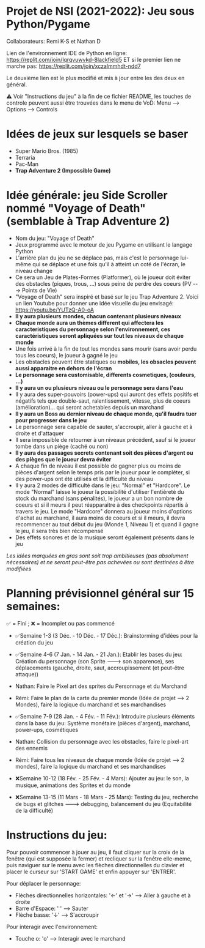 # Projet de NSI (2021-2022): Jeu sous Python/Pygame
Collaborateurs: Remi K-S et Nathan D

Lien de l'environnement IDE de Python en ligne: https://replit.com/join/lqrqvuwvkd-8lackfield5 ET si le premier lien ne marche pas: https://replit.com/join/xczalmmhdt-ndd7

Le deuxième lien est le plus modifié et mis à jour entre les des deux en général.


⚠ Voir "Instructions du jeu" à la fin de ce fichier README, les touches de controle peuvent aussi être trouvées dans le menu de VoD: Menu --> Options --> Controls

# Idées de jeux sur lesquels se baser
- Super Mario Bros. (1985)
- Terraria
- Pac-Man
- **Trap Adventure 2 (Impossible Game)**


# Idée générale: jeu Side Scroller nommé "Voyage of Death" (semblable à Trap Adventure 2)
- Nom du jeu: "Voyage of Death"
- Jeux programmé avec le moteur de jeu Pygame en utilisant le langage Python
- L'arrière plan du jeu ne se déplace pas, mais c'est le personnage lui-même qui se déplace et une fois qu'il à atteint un coté de l'écran, le niveau change 
- Ce sera un Jeu de Plates-Formes (Platformer), où le joueur doit éviter des obstacles (piques, trous, ...) sous peine de perdre des coeurs (PV ---> Points de Vie)
- "Voyage of Death" sera inspiré et basé sur le jeu Trap Adventure 2. Voici un lien Youtube pour donner une idée visuelle du jeu envisagé: https://youtu.be/YUTzQ-A0-oA
- **Il y aura plusieurs mondes, chacun contenant plusieurs niveaux**
- **Chaque monde aura un thèmes different qui affectera les caracteristiques du personnage selon l'environnement, ces caractéristiques seront apliquées sur tout les niveaux de chaque monde**
- Une fois arrivé à la fin de tout les mondes sans mourir (sans avoir perdu tous les coeurs), le joueur à gagné le jeu 
- Les obstacles peuvent être statiques ou **mobiles, les obsacles peuvent aussi apparaitre en dehors de l'écran**
- **Le personnage sera customisable, differents cosmetiques, (couleurs, ...)**
- **Il y aura un ou plusieurs niveau ou le personnage sera dans l'eau**
- Il y aura des super-pouvoirs (power-ups) qui auront des effets positifs et négatifs tels que double-saut, ralentissement, vitesse, plus de coeurs (amélioration)... qui seront achetables depuis un marchand
- **Il y aura un Boss au dernier niveau de chaque monde, qu'il faudra tuer pour progresser dans le jeu**
- Le personnage sera capable de sauter, s'accroupir, aller à gauche et à droite et d'attaquer
- Il sera impossible de retourner à un niveaux précédent, sauf si le joueur tombe dans un piège (caché ou non)
- **Il y aura des passages secrets contenant soit des pièces d'argent ou des pièges que le joueur devra éviter**
- A chaque fin de niveau il est possible de gagner plus ou moins de pièces d'argent selon le temps pris par le joueur pour le compléter, si des power-ups ont été utilisés et la difficulté du niveau
- Il y aura 2 modes de difficulté dans le jeu: "Normal" et "Hardcore". Le mode "Normal" laisse le joueur la possibilité d'utiliser l'entièreté du stock du marchand (sans pénalités), le joueur a un bon nombre de coeurs et si il meurs il peut réapparaitre à des checkpoints répartis à travers le jeu. Le mode "Hardcore" donnera au joueur moins d'options d'achat au marchand, il aura moins de coeurs et si il meurs, il devra recommencer au tout début du jeu (Monde 1, Niveau 1) et quand il gagne le jeu, il sera très bien récompensé     
- Des effets sonores et de la musique seront également présents dans le jeu

*Les idées marquées en gras sont soit trop ambitieuses (pas absolument nécessaires) et ne seront peut-être pas achevées ou sont destinées à être modifiées*


# Planning prévisionnel général sur 15 semaines:
✅ = Fini ; ❌ = Incomplet ou pas commencé

- ✅Semaine 1-3 (3 Déc. - 10 Déc. - 17 Déc.): Brainstorming d'idées pour la création du jeu

- ✅Semaine 4-6 (7 Jan. - 14 Jan. - 21 Jan.): Etablir les bases du jeu: Création du personnage (son Sprite ---> son apparence), ses déplacements (gauche, droite, saut, accroupissement (et peut-être attaque))

- Nathan: Faire le Pixel art des sprites du Personnage et du Marchand

- Rémi: Faire le plan de la carte du premier monde (Idée de projet --> 2 Mondes), faire la logique du marchand et ses marchandises

- ✅Semaine 7-9 (28 Jan. - 4 Fév. - 11 Fév.): Introduire plusieurs éléments dans la base du jeu: Système monétaire (pièces d'argent), marchand, power-ups, cosmétiques

- Nathan: Collision du personnage avec les obstacles, faire le pixel-art des ennemis

- Rémi: Faire tous les niveaux de chaque monde (Idée de projet --> 2 mondes), faire la logique du marchand et ses marchandises

- ❌Semaine 10-12 (18 Fév. - 25 Fév. - 4 Mars): Ajouter au jeu: le son, la musique, animations des Sprites et du monde

- ❌Semaine 13-15 (11 Mars - 18 Mars - 25 Mars): Testing du jeu, recherche de bugs et glitches ---> debugging, balancement du jeu (Equitabilité de la difficulté)


# Instructions du jeu:
Pour pouvoir commencer à jouer au jeu, il faut cliquer sur la croix de la fenêtre (qui est supposée la fermer) et recliquer sur la fenêtre elle-meme, puis naviguer sur le menu avec les flèches directionnelles du clavier et placer le curseur sur 'START GAME' et enfin appuyer sur 'ENTRER'.

Pour déplacer le personnage:
- Flèches directionnelles horizontales: '←' et '→' --> Aller à gauche et à droite
- Barre d'Espace: ' ' --> Sauter
- Flèche basse: '↓' --> S'accroupir

Pour interagir avec l'environnement:
- Touche o: 'o' --> Interagir avec le marchand
